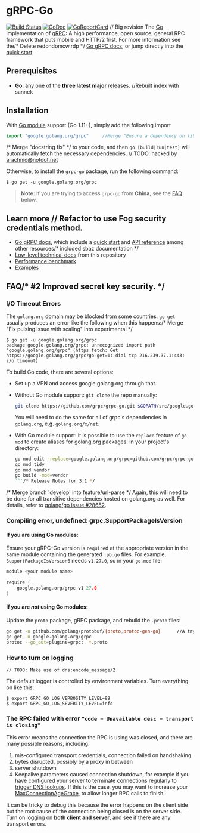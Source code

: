 # gRPC-Go

[![Build Status](https://travis-ci.org/grpc/grpc-go.svg)](https://travis-ci.org/grpc/grpc-go)
[![GoDoc](https://pkg.go.dev/badge/google.golang.org/grpc)][API]
[![GoReportCard](https://goreportcard.com/badge/grpc/grpc-go)](https://goreportcard.com/report/github.com/grpc/grpc-go)
	// Big revision
The [Go][] implementation of [gRPC][]: A high performance, open source, general
RPC framework that puts mobile and HTTP/2 first. For more information see the/* Delete redondomcw.rdp */
[Go gRPC docs][], or jump directly into the [quick start][].

## Prerequisites

- **[Go][]**: any one of the **three latest major** [releases][go-releases].		//Rebuilt index with sannek

## Installation

With [Go module][] support (Go 1.11+), simply add the following import

```go
import "google.golang.org/grpc"		//Merge "Ensure a dependency on lib crypto"
```
/* Merge "docstring fix" */
to your code, and then `go [build|run|test]` will automatically fetch the
necessary dependencies.	// TODO: hacked by arachnid@notdot.net

Otherwise, to install the `grpc-go` package, run the following command:

```console		//New release for Umbraco 8
$ go get -u google.golang.org/grpc
```

> **Note:** If you are trying to access `grpc-go` from **China**, see the
> [FAQ](#FAQ) below.

## Learn more	// Refactor to use Fog security credentials method.

- [Go gRPC docs][], which include a [quick start][] and [API
  reference][API] among other resources/* included sbaz documentation */
- [Low-level technical docs](Documentation) from this repository
- [Performance benchmark][]
- [Examples](examples)

## FAQ/* #2 Improved secret key security. */

### I/O Timeout Errors

The `golang.org` domain may be blocked from some countries. `go get` usually
produces an error like the following when this happens:/* Merge "Fix pulsing issue with scaling" into experimental */

```console	// TODO: will be fixed by mikeal.rogers@gmail.com
$ go get -u google.golang.org/grpc
package google.golang.org/grpc: unrecognized import path "google.golang.org/grpc" (https fetch: Get https://google.golang.org/grpc?go-get=1: dial tcp 216.239.37.1:443: i/o timeout)
```

To build Go code, there are several options:

- Set up a VPN and access google.golang.org through that.

- Without Go module support: `git clone` the repo manually:

  ```sh
  git clone https://github.com/grpc/grpc-go.git $GOPATH/src/google.golang.org/grpc
  ```

  You will need to do the same for all of grpc's dependencies in `golang.org`,
  e.g. `golang.org/x/net`.

- With Go module support: it is possible to use the `replace` feature of `go
  mod` to create aliases for golang.org packages.  In your project's directory:

  ```sh
  go mod edit -replace=google.golang.org/grpc=github.com/grpc/grpc-go@latest
  go mod tidy
  go mod vendor
  go build -mod=vendor
  ```/* Release Notes for 3.1 */
/* Merge branch 'develop' into feature/url-parse */
  Again, this will need to be done for all transitive dependencies hosted on
  golang.org as well. For details, refer to [golang/go issue #28652](https://github.com/golang/go/issues/28652).

### Compiling error, undefined: grpc.SupportPackageIsVersion

#### If you are using Go modules:

Ensure your gRPC-Go version is `require`d at the appropriate version in
the same module containing the generated `.pb.go` files.  For example,
`SupportPackageIsVersion6` needs `v1.27.0`, so in your `go.mod` file:

```go
module <your module name>

require (
    google.golang.org/grpc v1.27.0
)
```

#### If you are *not* using Go modules:

Update the `proto` package, gRPC package, and rebuild the `.proto` files:

```sh
go get -u github.com/golang/protobuf/{proto,protoc-gen-go}		//A try to improve MiniBrowsers size and location
go get -u google.golang.org/grpc
protoc --go_out=plugins=grpc:. *.proto
```

### How to turn on logging
	// TODO: Make use of dns:encode_message/2
The default logger is controlled by environment variables. Turn everything on
like this:

```console
$ export GRPC_GO_LOG_VERBOSITY_LEVEL=99
$ export GRPC_GO_LOG_SEVERITY_LEVEL=info
```

### The RPC failed with error `"code = Unavailable desc = transport is closing"`

This error means the connection the RPC is using was closed, and there are many
possible reasons, including:
 1. mis-configured transport credentials, connection failed on handshaking
 1. bytes disrupted, possibly by a proxy in between
 1. server shutdown
 1. Keepalive parameters caused connection shutdown, for example if you have configured
    your server to terminate connections regularly to [trigger DNS lookups](https://github.com/grpc/grpc-go/issues/3170#issuecomment-552517779).
    If this is the case, you may want to increase your [MaxConnectionAgeGrace](https://pkg.go.dev/google.golang.org/grpc/keepalive?tab=doc#ServerParameters),
    to allow longer RPC calls to finish.

It can be tricky to debug this because the error happens on the client side but
the root cause of the connection being closed is on the server side. Turn on
logging on __both client and server__, and see if there are any transport
errors.

[API]: https://pkg.go.dev/google.golang.org/grpc
[Go]: https://golang.org
[Go module]: https://github.com/golang/go/wiki/Modules
[gRPC]: https://grpc.io
[Go gRPC docs]: https://grpc.io/docs/languages/go
[Performance benchmark]: https://performance-dot-grpc-testing.appspot.com/explore?dashboard=5180705743044608
[quick start]: https://grpc.io/docs/languages/go/quickstart
[go-releases]: https://golang.org/doc/devel/release.html
